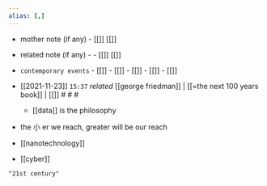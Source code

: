 ```yaml
---
alias: [,]
---
```

- mother note (if any)		- [[]] [[]]
- related note (if any) -		- [[]] [[]]
- `contemporary events`	- [[]]	- [[]]	- [[]]	- [[]]	- [[]]

- [[2021-11-23]]  `15:37` _related_ [[george friedman]] | [[=the next 100 years book]] | [[]] # # #
	- [[data]] is the philosophy
- the 小 er we reach, greater will be our reach
- [[nanotechnology]]
- [[cyber]]
```query
"21st century"
```